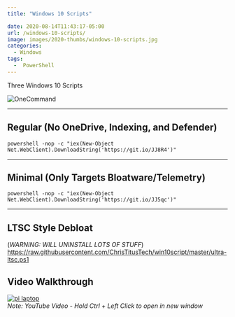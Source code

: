 ```yaml
---
title: "Windows 10 Scripts"

date: 2020-08-14T11:43:17-05:00
url: /windows-10-scripts/
image: images/2020-thumbs/windows-10-scripts.jpg
categories:
  - Windows
tags:
  -  PowerShell
---
```

Three Windows 10 Scripts
<!--more-->

![OneCommand](/images/onecommand.png)

---

## Regular (No OneDrive, Indexing, and Defender)

```
powershell -nop -c "iex(New-Object Net.WebClient).DownloadString('https://git.io/JJ8R4')"
```

---

## Minimal (Only Targets Bloatware/Telemetry)

```
powershell -nop -c "iex(New-Object Net.WebClient).DownloadString('https://git.io/JJ5qc')"
```

---

## LTSC Style Debloat 
(*WARNING: WILL UNINSTALL LOTS OF STUFF*)  
<https://raw.githubusercontent.com/ChrisTitusTech/win10script/master/ultra-ltsc.ps1>

## Video Walkthrough

[![pi laptop](https://img.youtube.com/vi/2R28u7o9mls/0.jpg)](https://www.youtube.com/watch?v=2R28u7o9mls)  
_Note: YouTube Video - Hold Ctrl + Left Click to open in new window_

